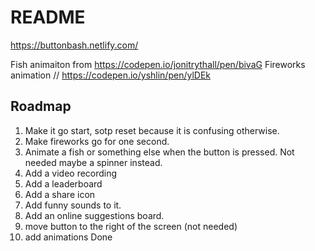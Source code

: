 
# README
https://buttonbash.netlify.com/

Fish animaiton from https://codepen.io/jonitrythall/pen/bivaG
Fireworks animation // https://codepen.io/yshlin/pen/ylDEk

## Roadmap
1. Make it go start, sotp reset because it is confusing otherwise. 
1. Make fireworks go for one second. 
1. Animate a fish or something else when the button is pressed. Not needed maybe a spinner instead. 
1. Add a video recording
1. Add a leaderboard
1. Add a share icon
1. Add funny sounds to it.
1. Add an online suggestions board.
1. move button to the right of the screen (not needed)
1. add animations Done